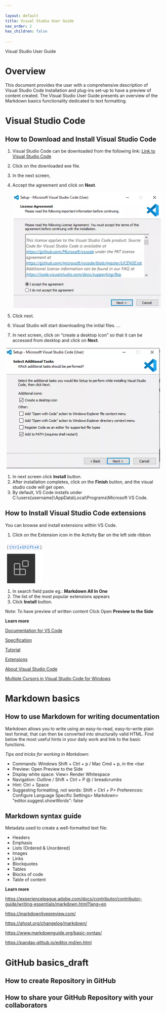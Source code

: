 ```yaml
---

layout: default
title: Visual Studio User Guide
nav_order: 2
has_children: false

---
```


Visual Studio User Guide

# Overview
This document provides the user with a comprehensive description of Visual Studio Code Installation and plug-ins set-up to have a preview of content created. The Visual Studio User Guide presents an overview of the Markdown basics functionality dedicated to text formatting.

# Visual Studio Code

## How to Download and Install Visual Studio Code

1. Visual Studio Code can be downloaded from the following link: [Link to Visual Studio Code](https://visualstudio.microsoft.com/downloads/) 
3. Click on the downloaded exe file.
4. In the next screen, 
5. Accept the agreement and click on **Next**.
   

   ![text](../assets/images/agreements.png)
6. Click next.
7. Visual Studio will start downloading the initial files. ...
8. In next screen,  click on “create a desktop icon” so that it can be accessed from desktop and click on **Next**.


![](assets/../../assets/images/icon.png)

1.  In next screen click **Install** button.
2.  After installation completes, click on the **Finish** button, and the visual studio code will get open.
3.  By default, VS Code installs under C:\users\{username}\AppData\Local\Programs\Microsoft VS Code.

## How to Install Visual Studio Code extensions

You can browse and install extensions within VS Code.
1. Click on the Extension icon in the Activity Bar on the left side ribbon


 ![](assets/../../assets/images/extension.png)
 1. In search field paste eg.: **Markdown All In One**
 2. The list of the most popular extensions appears
 3. Click **Install** button.
   
   Note:
   To have preview of written content Click Open **Preview to the Side**


**Learn more**

[Documentation for VS Code](https://code.visualstudio.com/docs/getstarted/userinterface)


[Specification](https://daringfireball.net/projects/markdown/)

[Tutorial](https://commonmark.org/help/tutorial/index.html)


[Extensions](https://github.com/mundimark/awesome-markdown )


[About Visual Studio Code](https://github.com/cangulo/meetups/tree/master/vs_code_for_docs/) 

[Multiple Cursors in Visual Studio Code for Windows](https://tahoeninjas.blog/2019/03/30/multi-cursor-editing-in-visual-studio-code/)


# Markdown basics
## How to use Markdown for writing documentation

Markdown allows you to write using an easy-to-read, easy-to-write plain text format, that can then be converted into structurally valid HTML. Find below the most useful hints in your daily work and link to the basic functions.

 *Tips and tricks for working in Markdown:*
* Commands: Windows Shift + Ctrl + p / Mac Cmd + p, in the <bar
* Preview: Open Preview to the Side
* Display white space: View> Render Whitespace
* Navigation: Outline / Shift + Ctrl + P @ / breadcrumbs
* Hint: Ctrl + Space
* Suggesting formatting, not words: Shift + Ctrl + P> Preferences: Configure Language Specific Settings> Markdown> "editor.suggest.showWords": false


## Markdown syntax guide

Metadata used to create a well-formatted text file:

* Headers
* Emphasis
* Lists (Ordered & Unordered)
* Images
* Links
* Blockquotes
* Tables
* Blocks of code
* Table of content
  
**Learn more**

https://experienceleague.adobe.com/docs/contributor/contributor-guide/writing-essentials/markdown.html?lang=en

https://markdownlivepreview.com/

https://ghost.org/changelog/markdown/

https://www.markdownguide.org/basic-syntax/

https://pandao.github.io/editor.md/en.html

# GitHub basics_draft
## How to create Repository in GitHub
## How to share your GitHub Repository with your collaborators
